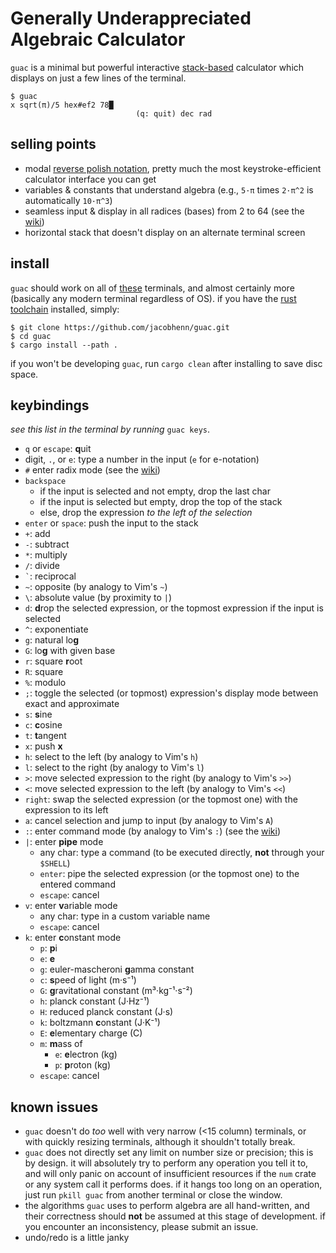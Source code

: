 # Generally Underappreciated Algebraic Calculator

`guac` is a minimal but powerful interactive [stack-based](https://en.wikipedia.org/wiki/Reverse_Polish_notation) calculator which displays on just a few lines of the terminal.

```
$ guac
x sqrt(π)/5 hex#ef2 78█
                            (q: quit) dec rad
```

## selling points

- modal [reverse polish notation](https://en.wikipedia.org/wiki/Reverse_Polish_notation), pretty much the most keystroke-efficient calculator interface you can get
- variables & constants that understand algebra (e.g., `5·π` times `2·π^2` is automatically `10·π^3`)
- seamless input & display in all radices (bases) from 2 to 64 (see the [wiki](https://github.com/jacobhenn/guac/wiki/radices))
- horizontal stack that doesn't display on an alternate terminal screen

## install

`guac` should work on all of [these](https://github.com/crossterm-rs/crossterm#tested-terminals) terminals, and almost certainly more (basically any modern terminal regardless of OS). if you have the [rust toolchain](https://www.rust-lang.org/tools/install) installed, simply:

```
$ git clone https://github.com/jacobhenn/guac.git
$ cd guac
$ cargo install --path .
```

if you won't be developing `guac`, run `cargo clean` after installing to save disc space.

## keybindings

*see this list in the terminal by running* `guac keys`.

- `q` or `escape`: **q**uit
- digit, `.`, or `e`: type a number in the input (`e` for e-notation)
- `#` enter radix mode (see the [wiki](https://github.com/jacobhenn/guac/wiki/radices))
- `backspace`
	- if the input is selected and not empty, drop the last char
	- if the input is selected but empty, drop the top of the stack
	- else, drop the expression *to the left of the selection*
- `enter` or `space`: push the input to the stack
- `+`: add
- `-`: subtract
- `*`: multiply
- `/`: divide
- `` ` ``: reciprocal
- `~`: opposite (by analogy to Vim's `~`)
- `\`: absolute value (by proximity to `|`)
- `d`: **d**rop the selected expression, or the topmost expression if the input is selected
- `^`: exponentiate
- `g`: natural lo**g**
- `G`: lo**g** with given base
- `r`: square **r**oot
- `R`: square
- `%`: modulo
- `;`: toggle the selected (or topmost) expression's display mode between exact and approximate
- `s`: **s**ine
- `c`: **c**osine
- `t`: **t**angent
- `x`: push **x**
- `h`: select to the left (by analogy to Vim's `h`)
- `l`: select to the right (by analogy to Vim's `l`)
- `>`: move selected expression to the right (by analogy to Vim's `>>`)
- `<`: move selected expression to the left (by analogy to Vim's `<<`)
- `right`: swap the selected expression (or the topmost one) with the expression to its left
- `a`: cancel selection and jump to input (by analogy to Vim's `A`)
- `:`: enter command mode (by analogy to Vim's `:`) (see the [wiki](https://github.com/jacobhenn/guac/wiki/commands))
- `|`: enter **pipe** mode
    - any char: type a command (to be executed directly, **not** through your `$SHELL`)
    - `enter`: pipe the selected expression (or the topmost one) to the entered command
    - `escape`: cancel
- `v`: enter **v**ariable mode
    - any char: type in a custom variable name
    - `escape`: cancel
- `k`: enter **c**onstant mode
    - `p`: **p**i
    - `e`: **e**
    - `g`: euler-mascheroni **g**amma constant
    - `c`: **s**peed of light (m·s⁻¹)
    - `G`: **g**ravitational constant (m³·kg⁻¹·s⁻²)
    - `h`: planck constant (J·Hz⁻¹)
    - `H`: reduced planck constant (J·s)
    - `k`: boltzmann **c**onstant (J·K⁻¹)
    - `E`: **e**lementary charge (C)
    - `m`: **m**ass of
        - `e`: **e**lectron (kg)
        - `p`: **p**roton (kg)
    - `escape`: cancel

## known issues

- `guac` doesn't do *too* well with very narrow (<15 column) terminals, or with quickly resizing terminals, although it shouldn't totally break.
- `guac` does not directly set any limit on number size or precision; this is by design. it will absolutely try to perform any operation you tell it to, and will only panic on account of insufficient resources if the `num` crate or any system call it performs does. if it hangs too long on an operation, just run `pkill guac` from another terminal or close the window.
- the algorithms `guac` uses to perform algebra are all hand-written, and their correctness should **not** be assumed at this stage of development. if you encounter an inconsistency, please submit an issue.
- undo/redo is a little janky
